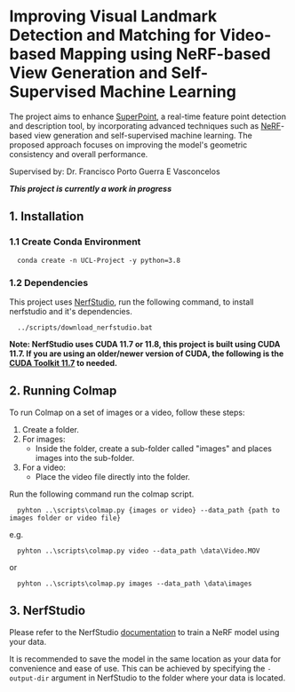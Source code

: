   # Improving Visual Landmark Detection and Matching for Video-based Mapping using NeRF-based View Generation and Self-Supervised Machine Learning

  The project aims to enhance [SuperPoint](https://arxiv.org/abs/1712.07629), a real-time feature point detection and description tool, by incorporating advanced techniques such as [NeRF](https://arxiv.org/abs/2003.08934)-based view generation and self-supervised machine learning. The proposed approach focuses on improving the model's geometric consistency and overall performance. 

  Supervised by: Dr. Francisco Porto Guerra E Vasconcelos

  ***This project is currently a work in progress***

  ## 1. Installation ##

  ### 1.1 Create Conda Environment ###

  ```
    conda create -n UCL-Project -y python=3.8
  ```

  ### 1.2 Dependencies ###

  This project uses [NerfStudio](https://github.com/nerfstudio-project/nerfstudio), run the following command, to install nerfstudio and it's dependencies.

  ```
    ../scripts/download_nerfstudio.bat
  ```

  **Note: NerfStudio uses CUDA 11.7 or 11.8, this project is built using CUDA 11.7. If you are using an older/newer version of CUDA, the following is the [CUDA Toolkit 11.7](https://developer.nvidia.com/cuda-11-7-0-download-archive) to needed.**


  ## 2. Running Colmap ##

  To run Colmap on a set of images or a video, follow these steps:
   1. Create a folder.
   2. For images:
      - Inside the folder, create a sub-folder called "images" and places images into the sub-folder.
  3. For a video:
      - Place the video file directly into the folder.


Run the following command run the colmap script.

  ```
    pyhton ..\scripts\colmap.py {images or video} --data_path {path to images folder or video file}
  ```

  e.g.
  ```
    pyhton ..\scripts\colmap.py video --data_path \data\Video.MOV
  ```
  or

  ```
    pyhton ..\scripts\colmap.py images --data_path \data\images
  ```
  
  ## 3. NerfStudio ##

  Please refer to the NerfStudio [documentation](https://docs.nerf.studio/en/latest/index.html) to train a NeRF model using your data.

 It is recommended to save the model in the same location as your data for convenience and ease of use. This can be achieved by specifying the `-output-dir` argument in NerfStudio to the folder where your data is located. 


